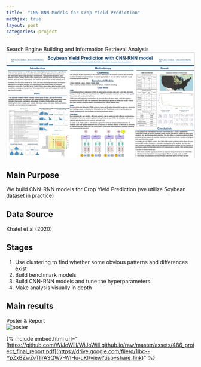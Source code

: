 ```yaml
---
title:  "CNN-RNN Models for Crop Yield Prediction"
mathjax: true
layout: post
categories: project
---
```

Search Engine Building and Information Retrieval Analysis  
![poster](/assets/EIB3_Poster.png)


## Main Purpose
We build CNN-RNN models for Crop Yield Prediction (we utilize Soybean dataset in practice) 

## Data Source
Khatel et al (2020)

## Stages
1. Use clustering to find whether some obvious patterns and differences exist
2. Build benchmark models
3. Build CNN-RNN models and tune the hyperparameters
4. Make analysis visually in depth

## Main results
Poster & Report  
![poster](/assets/EIB_Poster.png)

{% include embed.html url="[https://github.com/WiJoWill/WiJoWill.github.io/raw/master/assets/486_project_final_report.pdf](https://drive.google.com/file/d/1lbc--YpZxBZwZvTljrASQW7-WIHu-uKl/view?usp=share_link)" %}
